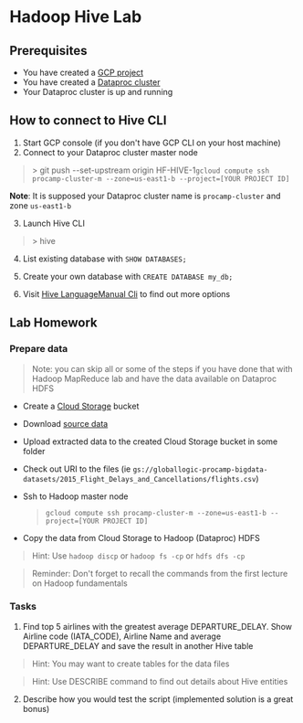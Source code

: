  # Hadoop Hive Lab
 
## Prerequisites

- You have created a [GCP project](https://github.com/gl-bigdata-procamp/bigdata-procamp/blob/master/infra/README.md#create-google-cloud-project)
- You have created a [Dataproc cluster](https://github.com/gl-bigdata-procamp/bigdata-procamp/blob/master/infra/README.md#create-dataproc-cluster)
- Your Dataproc cluster is up and running
 
## How to connect to Hive CLI

1. Start GCP console (if you don't have GCP CLI on your host machine)
2. Connect to your Dataproc cluster master node 

  >  \> git push --set-upstream origin HF-HIVE-1`gcloud compute ssh procamp-cluster-m --zone=us-east1-b --project=[YOUR PROJECT ID]`

**Note**: It is supposed your Dataproc cluster name is `procamp-cluster` and zone `us-east1-b`

3. Launch Hive CLI

 > \> hive

4. List existing database with `SHOW DATABASES;`

5. Create your own database with `CREATE DATABASE my_db;`

6. Visit [Hive LanguageManual Cli](https://cwiki.apache.org/confluence/display/Hive/LanguageManual+Cli)
    to find out more options


## Lab Homework

### Prepare data

 > Note: you can skip all or some of the steps if you have done that with Hadoop MapReduce lab and have the data available on Dataproc HDFS

- Create a [Cloud Storage](https://cloud.google.com/storage/docs/creating-buckets) bucket 
- Download [source data](https://www.kaggle.com/usdot/flight-delays)
- Upload extracted data to the created Cloud Storage bucket in some folder
- Check out URI to the files (ie `gs://globallogic-procamp-bigdata-datasets/2015_Flight_Delays_and_Cancellations/flights.csv`)
- Ssh to Hadoop master node

  > `gcloud compute ssh procamp-cluster-m --zone=us-east1-b --project=[YOUR PROJECT ID]`

- Copy the data from Cloud Storage to Hadoop (Dataproc) HDFS 

 > Hint: Use `hadoop discp` or `hadoop fs -cp` or `hdfs dfs -cp`

 > Reminder: Don't forget to recall the commands from the first lecture on Hadoop fundamentals

### Tasks

1. Find top 5 airlines with the greatest average DEPARTURE_DELAY. Show Airline code (IATA_CODE), Airline Name and average DEPARTURE_DELAY and save the result in another Hive table
   
 > Hint: You may want to create tables for the data files

 > Hint: Use DESCRIBE command to find out details about Hive entities

2. Describe how you would test the script (implemented solution is a great bonus)
